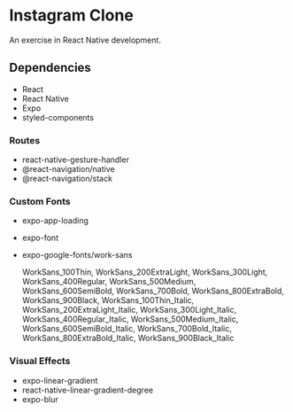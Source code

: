 # Instagram Clone

An exercise in React Native development.

## Dependencies

- React
- React Native
- Expo
- styled-components

### Routes

- react-native-gesture-handler
- @react-navigation/native
- @react-navigation/stack

### Custom Fonts

- expo-app-loading
- expo-font
- expo-google-fonts/work-sans

  WorkSans_100Thin,
  WorkSans_200ExtraLight,
  WorkSans_300Light,
  WorkSans_400Regular,
  WorkSans_500Medium,
  WorkSans_600SemiBold,
  WorkSans_700Bold,
  WorkSans_800ExtraBold,
  WorkSans_900Black,
  WorkSans_100Thin_Italic,
  WorkSans_200ExtraLight_Italic,
  WorkSans_300Light_Italic,
  WorkSans_400Regular_Italic,
  WorkSans_500Medium_Italic,
  WorkSans_600SemiBold_Italic,
  WorkSans_700Bold_Italic,
  WorkSans_800ExtraBold_Italic,
  WorkSans_900Black_Italic 

### Visual Effects 

- expo-linear-gradient
- react-native-linear-gradient-degree
- expo-blur

